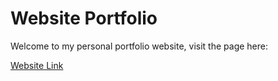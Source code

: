 # Website Portfolio

Welcome to my personal portfolio website, visit the page here:

[Website Link](https://raiseddeadwizard.github.io/website-portfolio-2025/)

